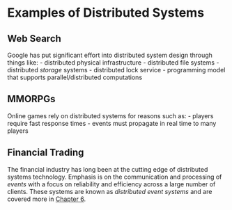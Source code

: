 # Examples of Distributed Systems

## Web Search
Google has put significant effort into distributed system design through
things like:
    - distributed physical infrastructure
    - distributed file systems
    - distributed *storage* systems
    - distributed lock service
    - programming model that supports parallel/distributed computations
## MMORPGs
Online games rely on distributed systems for reasons such as:
    - players require fast response times
    - events must propagate in real time to many players
## Financial Trading
The financial industry has long been at the cutting edge of distributed
systems technology. Emphasis is on the communication and processing of
*events* with a focus on reliability and efficiency across a large
number of clients. These systems are known as *distributed event
systems* and are covered more in [Chapter 6](../chapter-6/index.md).
